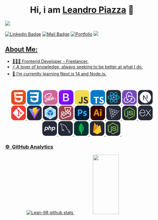 <div align="center">
<h1 align="center">Hi, i am <a href="https://portfolio-leandropiazza.netlify.app/">Leandro Piazza</a> 👋</h1>
</div>

<img src="https://i.imgur.com/W1xAjko.jpg">

<div align="start">
    
[![Linkedin Badge](https://img.shields.io/badge/linkedin-%230077B5.svg?&style=for-the-badge&logo=linkedin&logoColor=white)](https://www.linkedin.com/in/leandro-piazza23/)
[![Mail Badge](https://img.shields.io/badge/email-c14438?style=for-the-badge&logo=Gmail&logoColor=white&link=mailto:lean.piazza988@gmail.com)](mailto:lean.piazza988@gmail.com)
 [![Portfolio](https://img.shields.io/badge/my_portfolio-000?style=for-the-badge&logo=ko-fi&logoColor=white)](https://portfolio-leandropiazza.netlify.app/)
 <a href="https://github.com/antonkomarev/github-profile-views-counter">
    <img src="https://komarev.com/ghpvc/?username=Lean-98&style=for-the-badge">
</div>

<!----------------------------------------------------------------------------------------------------------------------------------------------------------------------------------------------------->

## About Me:

- 👨🏽‍💻 Frontend Developer - Freelancer.
- ⚡️ A lover of knowledge, always seeking to be better at what I do.
- 🌱 I’m currently learning Next.js 14 and Node.js.
<br>

<!----------------------------------------------------------------------------------------------------------------------------------------------------------------------------------------------------->

<p align="center">
<img src="https://github.com/tandpfun/skill-icons/blob/main/icons/HTML.svg" width="48" title="HTML"> 
<img src="https://github.com/tandpfun/skill-icons/blob/main/icons/CSS.svg" width="48" title="CSS">   
<img src="https://github.com/tandpfun/skill-icons/blob/main/icons/Sass.svg" width="48" title="Sass">  
<img src="https://github.com/tandpfun/skill-icons/blob/main/icons/Bootstrap.svg" width="48" title="Bootstrap">
<!--<img src="https://github.com/tandpfun/skill-icons/blob/main/icons/MaterialUI-Dark.svg" width="48" title="MUI">-->  
<img src="https://github.com/tandpfun/skill-icons/blob/main/icons/JavaScript.svg" width="48"  title="Javascript">   
<img src="https://github.com/tandpfun/skill-icons/blob/main/icons/TypeScript.svg" width="48" title="TypeScript">   
<img src="https://github.com/tandpfun/skill-icons/blob/main/icons/React-Dark.svg" width="48" title="React.Js"> 
<img src="https://github.com/tandpfun/skill-icons/blob/main/icons/Redux.svg" width="48" title="Redux.Js">
<img src="https://github.com/tandpfun/skill-icons/blob/main/icons/NextJS-Dark.svg" width="48" title="Next.Js">
<img src="https://github.com/tandpfun/skill-icons/blob/main/icons/Git.svg" width="48" title="Git">  
<img src="https://github.com/tandpfun/skill-icons/blob/main/icons/Vite-Dark.svg" width="48"  title="Vite">  
<img src="https://github.com/tandpfun/skill-icons/blob/main/icons/Webpack-Dark.svg" width="48" title="Webpack">  
<img src="https://github.com/tandpfun/skill-icons/blob/main/icons/Jest.svg" width="48" title="Jest">  
<img src="https://github.com/tandpfun/skill-icons/blob/main/icons/Photoshop.svg" width="48" title="Photoshop">  
<img src="https://github.com/tandpfun/skill-icons/blob/main/icons/Illustrator.svg" width="48" title="Illustrator">  
<img src="https://github.com/tandpfun/skill-icons/blob/main/icons/ThreeJS-Dark.svg" width="48" title="ThreeJs">       
<img src="https://github.com/tandpfun/skill-icons/blob/main/icons/NodeJS-Dark.svg" width="48" title="NodeJS"> 
<img src="https://github.com/tandpfun/skill-icons/blob/main/icons/ExpressJS-Dark.svg" width="48" title="ExpressJS"> 
<img src="https://github.com/tandpfun/skill-icons/blob/main/icons/PHP-Dark.svg" width="48" title="PHP"> 
<img src="https://github.com/tandpfun/skill-icons/blob/main/icons/MySQL-Dark.svg" width="48" title="MySQL"> 
<img src="https://github.com/tandpfun/skill-icons/blob/main/icons/MongoDB.svg" width="48" title="MongoDB">  
<img src="https://github.com/tandpfun/skill-icons/blob/main/icons/Firebase-Dark.svg" width="48" title="Firebase">      
<img src="https://github.com/tandpfun/skill-icons/blob/main/icons/NodeJS-Dark.svg" width="48" title="NodeJs">   
<img src="" width="48" title="">
<p/>

<!----------------------------------------------------------------------------------------------------------------------------------------------------------------------------------------------------->
### ⚙️ &nbsp;GitHub Analytics
<div align="center">  
  <img width="49%" height="195px" src="https://github-readme-stats.vercel.app/api?username=Lean-98&show_icons=true&count_private=true&hide_border=true&title_color=02D9F7FF&icon_color=02D9F7FF&text_color=c9d1d9&bg_color=0d1117" alt="Lean-98 github stats" /> 
  
  <img width="41%" height="195px" src="https://github-readme-stats.vercel.app/api/top-langs/?username=Lean-98&layout=compact&hide_border=true&title_color=02D9F7FF&text_color=02D9F7FF&bg_color=0d1117" />
</div> 

<!----------------------------------------------------------------------------------------------------------------------------------------------------------------------------------------------------->

 
